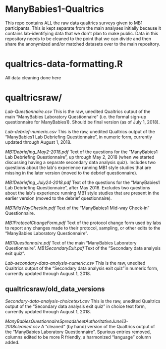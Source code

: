 # ManyBabies1-Qualtrics

This repo contains ALL the raw data qualtrics surveys given to MB1 participants. This is kept separate from the main analyses initially because it contains lab-identifying data that we don't plan to make public. Data in this repository needs to be cleaned to the point that we can divide and then share the anonymized and/or matched datasets over to the main repository. 

# qualtrics-data-formatting.R

All data cleaning done here

# qualtricsraw/

*Lab-Questionnaire.csv* This is the raw, unedited Qualtrics output of the main “ManyBabies Laboratory Questionnaire” (i.e. the formal sign-up questionnaire for ManyBabies1). Should be final version (as of July 1, 2018).

*Lab-debrief-numeric.csv* This is the raw, unedited Qualtrics output of the “ManyBabies1 Lab Debriefing Questionnaire”, in numeric form, currently updated through August 1, 2018.

*MB1Debriefing_May2-2018.pdf* Text of the questions for the “ManyBabies1 Lab Debriefing Questionnaire”, up through May 2, 2018 (when we started discussing having a separate secondary data analysis quiz). Includes two questions about the lab's experience running MB1 style studies that are missing in the later version (moved to the debrief questionnaire).

*MB1Debriefing_July24-2018.pdf* Text of the questions for the “ManyBabies1 Lab Debriefing Questionnaire”, after May 2018. Excludes two questions about the lab's experience running MB1 style studies that are present in the earlier version (moved to the debrief questionnaire).

*MB1MidWayCheckIn.pdf* Text of the “ManyBabies1 Mid-way Check-in” Questionnaire.

*MB1ProtocolChangeForm.pdf* Text of the protocol change form used by labs to report any changes made to their protocol, sampling, or other edits to the “ManyBabies Laboratory Questionnaire”.

*MB1Questionnaire.pdf* Text of the main “ManyBabies Laboratory Questionnaire”.
*MB1SecondaryExit.pdf* Text of the “Secondary data analysis exit quiz”.

*Lab-secondary-data-analysis-numeric.csv* This is the raw, unedited Qualtrics output of the “Secondary data analysis exit quiz”in numeric form, currently updated through August 1, 2018.

## qualtricsraw/old_data_versions

*Secondary-data-analysis-choicetext.csv* This is the raw, unedited Qualtrics output of the “Secondary data analysis exit quiz” in choice text form, currently updated through August 1, 2018.

*ManyBabiesQuestionnaireSpreadsheetAuthoritativeJune13-2018cleaned.csv* A “cleaned” (by hand) version of the Qualtrics output of the “ManyBabies Laboratory Questionnaire”. Spurious entries removed, columns edited to be more R friendly, a harmonized “language” column added.
